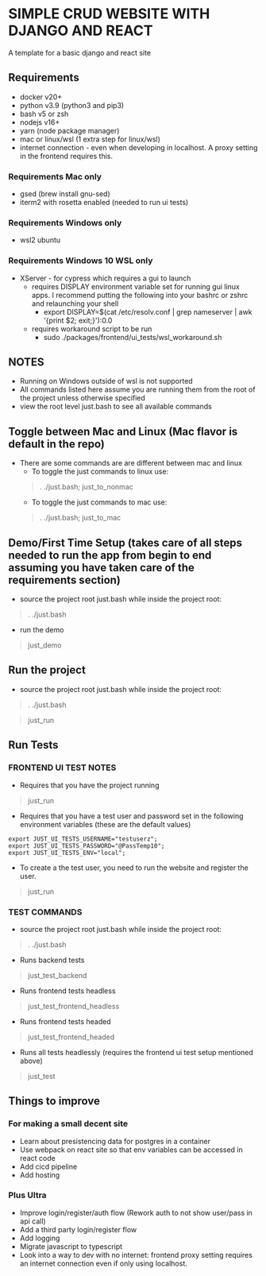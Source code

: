 # SIMPLE CRUD WEBSITE WITH DJANGO AND REACT
A template for a basic django and react site

## Requirements
- docker v20+
- python v3.9 (python3 and pip3)
- bash v5 or zsh
- nodejs v16+
- yarn (node package manager)
- mac or linux/wsl (1 extra step for linux/wsl)
- internet connection - even when developing in localhost. A proxy setting in the frontend requires this.

### Requirements Mac only
- gsed (brew install gnu-sed)
- iterm2 with rosetta enabled (needed to run ui tests)

### Requirements Windows only
- wsl2 ubuntu

### Requirements Windows 10 WSL only
- XServer - for cypress which requires a gui to launch
  - requires DISPLAY environment variable set for running gui linux apps. I recommend putting the following into your bashrc or zshrc and relaunching your shell
    - export DISPLAY=$(cat /etc/resolv.conf | grep nameserver | awk '{print $2; exit;}'):0.0
  - requires workaround script to be run
    - sudo ./packages/frontend/ui_tests/wsl_workaround.sh

## NOTES
- Running on Windows outside of wsl is not supported
- All commands listed here assume you are running them from the root of the project unless otherwise specified
- view the root level just.bash to see all available commands

## Toggle between Mac and Linux (Mac flavor is default in the repo)
- There are some commands are are different between mac and linux
  - To toggle the just commands to linux use:
  > . ./just.bash; just_to_nonmac
  - To toggle the just commands to mac use:
  > . ./just.bash; just_to_mac

## Demo/First Time Setup (takes care of all steps needed to run the app from begin to end assuming you have taken care of the requirements section)
- source the project root just.bash while inside the project root:
> . ./just.bash

- run the demo
> just_demo

## Run the project
- source the project root just.bash while inside the project root:
> . ./just.bash

> just_run

## Run Tests

### FRONTEND UI TEST NOTES
- Requires that you have the project running
> just_run
- Requires that you have a test user and password set in the following environment variables (these are the default values)
```
export JUST_UI_TESTS_USERNAME="testuserz";
export JUST_UI_TESTS_PASSWORD="@PassTemp10";
export JUST_UI_TESTS_ENV="local";
```
- To create a the test user, you need to run the website and register the user.
> just_run

### TEST COMMANDS
- source the project root just.bash while inside the project root:
> . ./just.bash

- Runs backend tests
> just_test_backend

- Runs frontend tests headless
> just_test_frontend_headless

- Runs frontend tests headed
> just_test_frontend_headed

- Runs all tests headlessly (requires the frontend ui test setup mentioned above)
> just_test

## Things to improve

### For making a small decent site
- Learn about presistencing data for postgres in a container
- Use webpack on react site so that env variables can be accessed in react code
- Add cicd pipeline
- Add hosting

### Plus Ultra
- Improve login/register/auth flow (Rework auth to not show user/pass in api call)
- Add a third party login/register flow
- Add logging
- Migrate javascript to typescript
- Look into a way to dev with no internet: frontend proxy setting requires an internet connection even if only using localhost.
